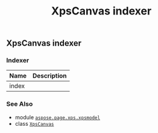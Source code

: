 ﻿---
title: XpsCanvas indexer
second_title: Aspose.Page for Python via .NET API References
description: 
type: docs
weight: 90
url: /python-net/aspose.page.xps.xpsmodel/xpscanvas/__getitem__/
is_root: false
---

## XpsCanvas indexer

### Indexer
| Name | Description |
| :- | :- |
| index |  |



### See Also
* module [`aspose.page.xps.xpsmodel`](../../)
* class [`XpsCanvas`](/page/python-net/aspose.page.xps.xpsmodel/xpscanvas)
